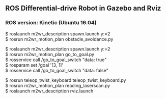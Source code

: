 ## ROS Differential-drive Robot in Gazebo and Rviz

### ROS version: Kinetic (Ubuntu 16.04)

$ roslaunch m2wr_description spawn.launch y:=2  
$ rosrun m2wr_motion_plan obstacle_avoidance.py  

$ roslaunch m2wr_description spawn.launch y:=2  
$ rosrun m2wr_motion_plan go_to_goal.py  
$ rosservice call /go_to_goal_switch "data: true"  
$ rosparam set /goal '[3, 1]'  
$ rosservice call /go_to_goal_switch "data: false"  

$ rosrun teleop_twist_keyboard teleop_twist_keyboard.py  
$ rosrun m2wr_motion_plan reading_laserscan.py  
$ roslaunch m2wr_description rviz.launch  
